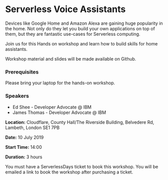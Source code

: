 # Serverless Voice Assistants

Devices like Google Home and Amazon Alexa are gaining huge popularity in the home. Not only do they let you build your own applications on top of them, but they are fantastic use-cases for Serverless computing.

Join us for this Hands on workshop and learn how to build skills for home assistants.

Workshop material and slides will be made available on Github.

### Prerequisites

Please bring your laptop for the hands-on workshop.

### Speakers

- Ed Shee - Developer Advocate @ IBM
- James Thomas - Developer Advocate @ IBM

**Location:** Cloudflare, County Hall/The Riverside Building, Belvedere Rd, Lambeth, London SE1 7PB

**Date:** 10 July 2019

**Start Time:** 14:00

**Duration:** 3 hours

You must have a ServerlessDays ticket to book this workshop. You will be emailed a link to book the workshop after purchasing a ticket.
